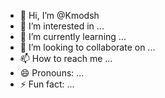 - 👋 Hi, I’m @Kmodsh
- 👀 I’m interested in ...
- 🌱 I’m currently learning ...
- 💞️ I’m looking to collaborate on ...
- 📫 How to reach me ...
- 😄 Pronouns: ...
- ⚡ Fun fact: ...

<!---
Kmodsh/Kmodsh is a ✨ special ✨ repository because its `README.md` (this file) appears on your GitHub profile.
You can click the Preview link to take a look at your changes.
--->
